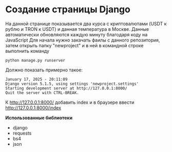 # Создание страницы Django

На данной странице показывается два курса с криптовалютами (USDT к рублю и TRON к USDT) и данная температура в Москве. Данные автоматически обновляются каждую минуту благодаря коду на JavaScript
Для начала нужно закачать фаилы с данного репозитория, затем открыть папку "newproject" и в ней в командной строке выполнить команду
```
python manage.py runserver
```
Должно показать примерно такое:

```
January 17, 2025 - 20:11:09
Django version 5.1.5, using settings 'newproject.settings'
Starting development server at http://127.0.0.1:8000/
Quit the server with CTRL-BREAK.
```

К http://127.0.0.1:8000/ добавить index и в браузере ввести http://127.0.0.1:8000/index


**Использованные библиотеки**
- django
- requests
- bs4
- json


